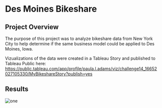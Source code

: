 # Des Moines Bikeshare
## Project Overview
The purpose of this project was to analyze bikeshare data from New York City to help determine if the same business model could be applied to Des Moines, Iowa.

Vizualizations of the data were created in a Tableau Story and published to Tableau Public here:
https://public.tableau.com/app/profile/paula.l.adams/viz/challenge14_16652027105330/MyBikeshareStory?publish=yes

## Results

![one]()
